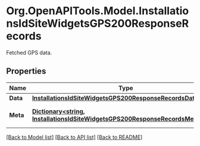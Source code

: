 # Org.OpenAPITools.Model.InstallationsIdSiteWidgetsGPS200ResponseRecords
Fetched GPS data.

## Properties

Name | Type | Description | Notes
------------ | ------------- | ------------- | -------------
**Data** | [**InstallationsIdSiteWidgetsGPS200ResponseRecordsData**](InstallationsIdSiteWidgetsGPS200ResponseRecordsData.md) |  | 
**Meta** | [**Dictionary&lt;string, InstallationsIdSiteWidgetsGPS200ResponseRecordsMetaValue&gt;**](InstallationsIdSiteWidgetsGPS200ResponseRecordsMetaValue.md) | Meta data per data attribute. | 

[[Back to Model list]](../../README.md#documentation-for-models) [[Back to API list]](../../README.md#documentation-for-api-endpoints) [[Back to README]](../../README.md)

